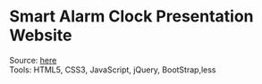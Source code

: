 # Smart Alarm Clock Presentation Website


Source: [here](http://coderxiaoyu.com/alarmclock/index.html)  
Tools: HTML5, CSS3, JavaScript, jQuery, BootStrap,less

